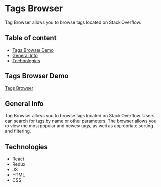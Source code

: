 # Tags Browser 

Tag Browser allows you to browse tags located on Stack Overflow. 

## Table of content

- [Tags Browser Demo](#Tags-Browser)
- [General Info](#General-Info) 
- [Technologies](#Technologies) 

## Tags Browser Demo

[Tags Browser](https://bogdanskij.github.io/mediporta/)

## General Info

Tag Browser allows you to browse tags located on Stack Overflow. Users can search for tags by name or other parameters. The browser allows you to view the most popular and newest tags, as well as appropriate sorting and filtering.
 
## Technologies

- React
- Redux
- JS 
- HTML
- CSS  
